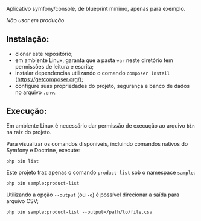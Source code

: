 Aplicativo symfony/console, de blueprint mínimo, apenas para exemplo.

*Não usar em produção*

Instalação:
-----------

- clonar este repositório;
- em ambiente Linux, garanta que a pasta `var` neste diretório tem permissões de leitura e escrita;
- instalar dependencias utilizando o comando `composer install` (https://getcomposer.org/);
- configure suas propriedades do projeto, segurança e banco de dados no arquivo `.env`.

Execução:
---------

Em ambiente Linux é necessário dar permissão de execução ao arquivo `bin` na raiz do projeto.

Para visualizar os comandos disponíveis, incluindo comandos nativos do Symfony e Doctrine, execute:
```
php bin list
```

Este projeto traz apenas o comando `product-list` sob o namespace `sample`:
```
php bin sample:product-list
```

Utilizando a opção `--output` (ou `-o`) é possível direcionar a saída para arquivo CSV;
```
php bin sample:product-list --output=/path/to/file.csv
```
